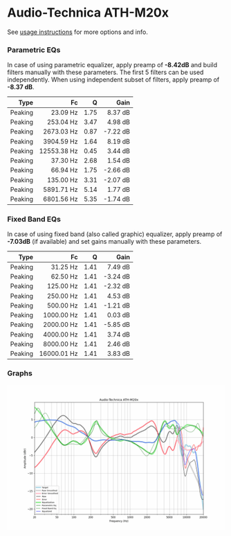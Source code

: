 # Audio-Technica ATH-M20x
See [usage instructions](https://github.com/jaakkopasanen/AutoEq#usage) for more options and info.

### Parametric EQs
In case of using parametric equalizer, apply preamp of **-8.42dB** and build filters manually
with these parameters. The first 5 filters can be used independently.
When using independent subset of filters, apply preamp of **-8.37 dB**.

| Type    | Fc          |    Q | Gain     |
|--------:|------------:|-----:|---------:|
| Peaking | 23.09 Hz    | 1.75 | 8.37 dB  |
| Peaking | 253.04 Hz   | 3.47 | 4.98 dB  |
| Peaking | 2673.03 Hz  | 0.87 | -7.22 dB |
| Peaking | 3904.59 Hz  | 1.64 | 8.19 dB  |
| Peaking | 12553.38 Hz | 0.45 | 3.44 dB  |
| Peaking | 37.30 Hz    | 2.68 | 1.54 dB  |
| Peaking | 66.94 Hz    | 1.75 | -2.66 dB |
| Peaking | 135.00 Hz   | 3.31 | -2.07 dB |
| Peaking | 5891.71 Hz  | 5.14 | 1.77 dB  |
| Peaking | 6801.56 Hz  | 5.35 | -1.74 dB |

### Fixed Band EQs
In case of using fixed band (also called graphic) equalizer, apply preamp of **-7.03dB**
(if available) and set gains manually with these parameters.

| Type    | Fc          |    Q | Gain     |
|--------:|------------:|-----:|---------:|
| Peaking | 31.25 Hz    | 1.41 | 7.49 dB  |
| Peaking | 62.50 Hz    | 1.41 | -3.24 dB |
| Peaking | 125.00 Hz   | 1.41 | -2.32 dB |
| Peaking | 250.00 Hz   | 1.41 | 4.53 dB  |
| Peaking | 500.00 Hz   | 1.41 | -1.21 dB |
| Peaking | 1000.00 Hz  | 1.41 | 0.03 dB  |
| Peaking | 2000.00 Hz  | 1.41 | -5.85 dB |
| Peaking | 4000.00 Hz  | 1.41 | 3.74 dB  |
| Peaking | 8000.00 Hz  | 1.41 | 2.46 dB  |
| Peaking | 16000.01 Hz | 1.41 | 3.83 dB  |

### Graphs
![](./Audio-Technica%20ATH-M20x.png)
